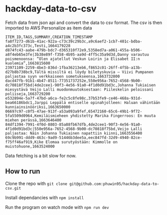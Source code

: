 # hackday-data-to-csv
Fetch data from json api and convert the data to csv format. The csv is then imported to AWS Personalize as item data

```csv
ITEM_ID,TAGS,SUMMARY,CREATION_TIMESTAMP
fa8f7273-d61b-41ac-922a-c73c39c29b3c,a9c6aef2-1cb7-401c-bdba-a4c2b3fc373c,Testi,1664179228
d874fc43-aabe-479b-bdc7-d365310f72e9,5358ed7a-a061-455a-b506-a8f4eb65e3fe|3b38e89f-f358-4b95-aa9d-4ff5c35a9d3d,Danny varautuu poismenoonsa: ”Olen ajatellut Veskun Loirin ja Elisabet II:n kuolemia”,1663815600
23971109-2259-4be3-836d-1fba36213eb6,f8652c01-26ff-4f5b-a13b-d27b8b738bc9,Tältä missiltä ei löydy biletyskuvia – Viivi Pumpanen paljastaa syyn verkkaiseen sometukseensa,1663732800
dacd47fb-91b1-4b47-8511-77351737252e,550e956a-7652-4568-9b00-dc70818f75bd|4de2cee1-90f3-4e56-91a0-4f1d0d91bd3c,Johanna Tukiaisen miesystävä Veijo Lalli muodonmuutoksestaan: Piileskelin peloissani poliiseja,1663729200
e532894e-5a7f-47bd-a6ca-fe2c5c8fe98c,37b53fe9-ce46-468a-931d-bea66186bdc1,Jarppi Leppälä entiselle opinahjolleen: Haluan vähintään kunniainsinööriksi,1663650000
06697c97-c0f5-47ae-913f-a53a093a9fef,65472160-65c6-49b1-9f72-5fa5509d0964,Kemiläismieheen yhdistetty Marika Fingerroos: En muuta miehen perässä,1663646400
84df1394-7991-4f0d-8803-85a88fb67dfb,4de2cee1-90f3-4e56-91a0-4f1d0d91bd3c|550e956a-7652-4568-9b00-dc70818f75bd,Veijo Lalli paljastaa: Näin Johanna Tukiainen napattiin kiinni,1663556400
69c9b991-ddd9-463c-9ad9-51446b3dee5a,eec847fd-32d9-4940-82ce-f75ff46af919,Kike Elomaa surutyöstään: Kimmolle on muistohuone,1663524000
```

Data fetching is a bit slow for now.

## How to run

Clone the repo with 
`git clone git@github.com:phuwin95/hackday-data-to-csv.git`

Install dependancies with
`npm install`

Run the program on watch mode with
`npm run dev`